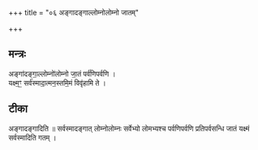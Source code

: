 +++
title = "०६ अङ्गादङ्गाल्लोम्नोलोम्नो जातम्"

+++
## मन्त्रः

अङ्गा॑दङ्गा॒ल्लोम्नो॑लोम्नो जा॒तं पर्व॑णिपर्वणि ।  
यक्ष्म॒ꣳ॒ सर्व॑स्मादा॒त्मन॒स्तमि॒मं विवृ॑हामि ते ।  

## टीका
अङ्गादङ्गादिति ॥ सर्वस्मादङ्गात् लोम्नोलोम्नः सर्वेभ्यो लोमभ्यश्च पर्वणिपर्वणि प्रतिपर्वसन्धि जातं यक्ष्मं सर्वस्मादिति गतम् ।

